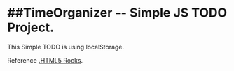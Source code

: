 ##TimeOrganizer -- Simple JS TODO Project.
=============
This Simple TODO is using localStorage.

Reference [.HTML5 Rocks](http://www.html5rocks.com/en/tutorials/webdatabase/todo/).
